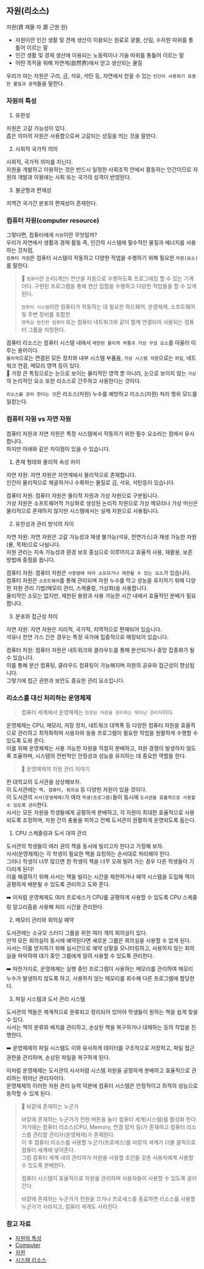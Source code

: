## 자원(리소스)

자원(資 재물 자 源  근원 원)

- 자원이란 인간 생활 및 견제 생산이 이용되는 원료로 광물, 산림, 수자원 따위를 통틀어 이르는 말
- 인간 생활 및 경제 생산에 이용되는 노동력이나 기술 따위를 통틀어 이르는 말
- 어떤 목적을 위해 자연계(自然界)에서 얻고 생산되는 물질

우리가 아는 자원은 구리, 금, 석유, 석탄 등, 자연에서 얻을 수 있는 `인간이 사용하기 유용한 물질과 용역`들을 말한다.

### 자원의 특성

1. 유한성

자원은 고갈 가능성이 있다.   
좁은 의미의 자원은 사용함으로써 고갈되는 성질을 띄는 것을 말한다.   

2. 사회적 국가적 의의

사회적, 국가적 의미를 지닌다.   
자원을 개발하고 이용하는 것은 반드시 일정한 사회조직 안에서 활동하는 인간이므로 자원의 개발과 이용에는 사회 또는 국가의 성격이 반영된다.

3. 불균형과 편재성

지역간 국가간 분포의 편재성이 존재한다.

### 컴퓨터 자원(computer resource)

그렇다면, 컴퓨터에게 `자원`이란 무엇일까?   
우리가 자연에서 생활과 경제 활동 즉, 인간의 시스템에 필수적인 물질과 에너지를 사용하는 것처럼,    
`컴퓨터 자원`은 컴퓨터 시스템이 작동하고 다양한 작업을 수행하기 위해 필요한 `자원(요소)`를 말한다.

> 📝 `컴퓨터`란 논리(계산) 연산을 자동으로 수행하도록 프로그래밍 할 수 있는 기계이다.
> 구현된 프로그램을 통해 연산 집합을 수행하고 다양한 작업들을 할 수 있게 된다.
> 
> `컴퓨터 시스템`이란 컴퓨터가 작동하는 데 필요한 하드웨어, 운영체제, 소프트웨어 및 주변 장비를 포함한    
> `명목상 완전한 컴퓨터` 또는 컴퓨터 네트워크와 같이 함께 연결되어 사용되는 컴퓨터 그룹을 지칭한다.

컴퓨터 리소스는 컴퓨터 시스템 내에서 `제한된 물리적 부품과 가상 구성 요소`를 아울러 이루는 용어이다.   
`물리적`으로는 연결된 모든 장치와 내부 시스템 부품들, `가상 시스템 자원`으로는 `파일`, 네트워크 연결, 메모리 영역 등이 있다.   
📝 가장 큰 특징으로는 눈으로 보이는 물리적인 영역 뿐 아니라, 눈으로 보이지 않는 `가상`의 논리적인 요소 또한 리소스로 간주하고 사용한다는 것이다.

`리소스를 관리 한다는 것`은 리소스(자원) 누수를 예방하고 리소스(자원) 처리 행위 모드를 일컫는다.

### 컴퓨터 자원 vs 자연 자원

컴퓨터 자원과 자연 자원은 특정 시스템에서 작동하기 위한 필수 요소라는 점에서 유사합니다.   
하지만 아래와 같은 차이점이 있을 수 있습니다.

1. 존재 형태와 물리적 속성 차이

자연 자원: 자연 자원은 자연계에서 물리적으로 존재합니다.    
인간이 물리적으로 채굴하거나 수확하는 물질로 금, 석유, 석탄등이 있습니다.

컴퓨터 자원: 컴퓨터 자원은 물리적 자원과 가상 자원으로 구분됩니다.   
가상 자원은 소프트웨어적 가상화로 생성된 논리적 자원으로 가상 메모리나 가상 머신은 물리적으로 존재하지 않지만 시스템에서는 실제 자원으로 사용됩니다.
 
2. 유한성과 관리 방식의 차이

자연 자원: 자연 자원은 고갈 가능성과 재생 불가능(석유, 천연가스)과 재생 가능한 자원(물, 목재)으로 나뉩니다.   
자원 관리는 지속 가능성과 환경 보호 중심으로 이루어지고 효율적 사용, 재활용, 보존 방법에 중점을 둡니다.

컴퓨터 자원: 컴퓨터 자원은 `사용량에 따라 소모되거나 제한될 수 있는 요소`가 있습니다.   
컴퓨터 자원은 `소프트웨어`를 통해 관리되며 자원 누수를 막고 성능을 유지하기 위해 다양한 자원 관리 기법(메모리 관리, 스케쥴링, 가상화)을 사용합니다.   
물리적인 소모는 없지만, 제한된 용량과 사용 가능한 시간 내에서 효율적인 분배가 필요합니다.

3. 분포와 접근성 차이

자연 자원: 자연 자원은 지리적, 국가적, 지역적으로 편재되어 있습니다.   
석유나 천연 가스 간은 경우는 특정 국가에 집중적으로 매장되어 있습니다.

컴퓨터 자원: 컴퓨터 자원은 네트워크와 클라우드를 통해 분산되거나 중앙 집중화가 될 수 있습니다.   
이를 통해 분산 컴퓨팅, 클라우드 컴퓨팅이 가능해지며 자원의 공유와 접근성이 향상됩니다.   
그렇기에 접근 권한과 보안도 중요한 관리 요소입니다.

### 리소스를 대신 처리하는 운영체제

> 컴퓨터 세계에서 운영체제는 `한정된 자원을 관리하는 뛰어난 관리자`이다.

운영체제는 CPU, 메모리, 저장 장치, 네트워크 대역폭 등 다양한 컴퓨터 자원을 효율적으로 관리하고 최적화하여 사용자와 응용 프로그램이 필요한 작업을 원활하게 수행할 수 있도록 도와 준다.    
이를 위해 운영체제는 사용 가능한 자원을 적절히 분배하고, 자원 경쟁이 발생하지 않도록 조율하며, 시스템의 전반적인 안정성과 성능을 유지하는 데 중요한 역할을 한다.

> 📝 운영체제의 자원 관리 이야기

한 대학교의 도서관을 상상해보자.    
이 도서관에는 `책, 컴퓨터, 회의실` 등 다양한 자원이 있을 것이다.    
이 도서관의 `사서(운영체제)`가 여러 `학생(프로그램)`들이 동시에 `도서관을 효율적으로 사용할 수 있도록 관리`한다.   
사서는 모든 자원을 학생들에게 공평하게 분배하고, 각 자원이 최대한 효율적으로 사용되도록 조정하며, 자원 간의 충돌을 피하고 전체 도서관이 원활하게 운영되도록 돕는다.


1. CPU 스케줄링과 도서 대여 관리

도서관의 학생들이 여러 권의 책을 동시에 빌리고자 한다고 가정해 보자.   
사서(운영체제)는 각 학생이 필요한 책을 요청하는 순서대로 처리해야 한다.   
그러나 학생이 너무 많으면 한 학생이 책을 너무 오래 빌려 가는 경우 다른 학생들이 기다리게 된다!   
이를 해결하기 위해 사서는 책을 빌리는 시간을 제한하거나 예약 시스템을 도입해 책이 공평하게 배분될 수 있도록 관리하고 도와 준다.

➡️ 이처럼 운영체제도 여러 프로세스가 CPU를 공평하게 사용할 수 있도록 CPU 스케줄링 알고리즘을 사용해 처리 시간을 관리한다.

2. 메모리 관리와 회의실 예약

도서관에는 소규모 스터디 그룹을 위한 여러 개의 회의실이 있다.   
만약 모든 회의실이 동시에 예약된다면 새로운 그룹은 회의실을 사용할 수 없게 된다.   
사서는 이를 방지하기 위해 실시간으로 예약 상황을 모니터링하고, 사용하지 않는 회의실을 파악하여 대기 중인 그룹에게 알려 사용할 수 있도록 관리한다.   

➡️ 마찬가지로, 운영체제는 실행 중인 프로그램이 사용하는 메모리를 관리하여 메모리 누수가 발생하지 않도록 하고, 사용하지 않는 메모리를 회수해 다른 프로그램에 할당한다.

3. 파일 시스템과 도서 관리 시스템

도서관의 책들은 체계적으로 분류되고 정리되어 있어야 학생들이 원하는 책을 쉽게 찾을 수 있다.   
사서는 책의 분류와 배치를 관리하고, 손상된 책을 복구하거나 대체하는 등의 작업을 진행한다.

➡️ 운영체제의 파일 시스템도 이와 유사하게 데이터를 구조적으로 저장하고, 파일 접근 권한을 관리하며, 손상된 파일을 복구하게 된다.

이처럼 운영체제는 도서관의 사서처럼 시스템 자원을 공정하게 분배하고 효율적으로 관리하는 뛰어난 관리자이다.   
운영체제의 이러한 자원 관리 능력 덕분에 컴퓨터 시스템은 안정적이고 최적의 성능으로 동작할 수 있게 된다.



> 📝 바깥에 존재하는 누군가
> 
> 바깥에 존재하는 누군가가 전원 버튼을 눌러 컴퓨터 세계(시스템)를 활성화 한다.   
> 거기에는 컴퓨터 리소스(CPU, Memory, 연결 장치 등)가 존재하고 컴퓨터 리소스를 관리할 관리자(운영체제)가 존재한다.   
> 이 후 컴퓨터 리소스를 사용할 누군가(프로세스)를 바깥의 세계가 더블 클릭으로 컴퓨터 세계에 넣어준다.      
> 그럼 컴퓨터 세계 내의 관리자가 자원을 사용할 조건을 갖춘 사용자에게 사용할 수 있도록 분배한다.   
> 
> 컴퓨터 시스템이 효율적으로 자원을 관리하며 사용자들이 사용할 수 있도록 굴러간다.
> 
> 바깥에 존재하는 누군가가 전원을 끄거나 프로세스를 종료하면 리소스를 사용할 누군가가 사라지고, 컴퓨터 세계도 사라진다.

### 참고 자료
- [자원의 특성](https://blog.naver.com/sniperjiri/150137836808)
- [Computer](https://en.wikipedia.org/wiki/Computer)
- [자원](https://namu.wiki/w/%EC%9E%90%EC%9B%90)
- [시스템 리소스](https://ko.wikipedia.org/wiki/%EC%8B%9C%EC%8A%A4%ED%85%9C_%EB%A6%AC%EC%86%8C%EC%8A%A4)
